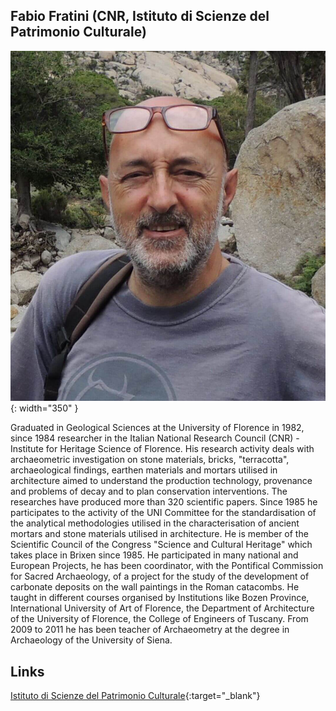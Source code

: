 ## Fabio Fratini (CNR, Istituto di Scienze del Patrimonio Culturale)

![Fabio](images/Fabio.jpg){: width="350" }

Graduated in Geological Sciences at the University of Florence in 1982, since 1984 researcher in the Italian National Research Council (CNR) - Institute for Heritage Science of Florence. His research activity deals with archaeometric investigation on stone materials, bricks, "terracotta", archaeological findings, earthen materials and mortars utilised in architecture aimed to understand the production technology, provenance and problems of decay and to plan conservation interventions. The researches have produced more than 320 scientific papers.
Since 1985 he participates to the activity of the UNI Committee for the standardisation of the analytical methodologies utilised in the characterisation of ancient mortars and stone materials utilised in architecture. He is member of the Scientific Council of the Congress "Science and Cultural Heritage" which takes place in Brixen  since 1985.
He participated in many national and European Projects, he has been coordinator, with the Pontifical Commission for Sacred Archaeology, of a project for the study of the development of carbonate deposits on the wall paintings in the Roman catacombs. He taught in different courses organised by Institutions like Bozen Province, International University of Art of Florence, the Department of Architecture of the University of Florence, the College of Engineers of Tuscany. From 2009 to 2011 he has been teacher of Archaeometry at the degree in Archaeology of the University of Siena. 


Links
-
[Istituto di Scienze del Patrimonio Culturale](https://www.ispc.cnr.it/en/){:target="_blank"}